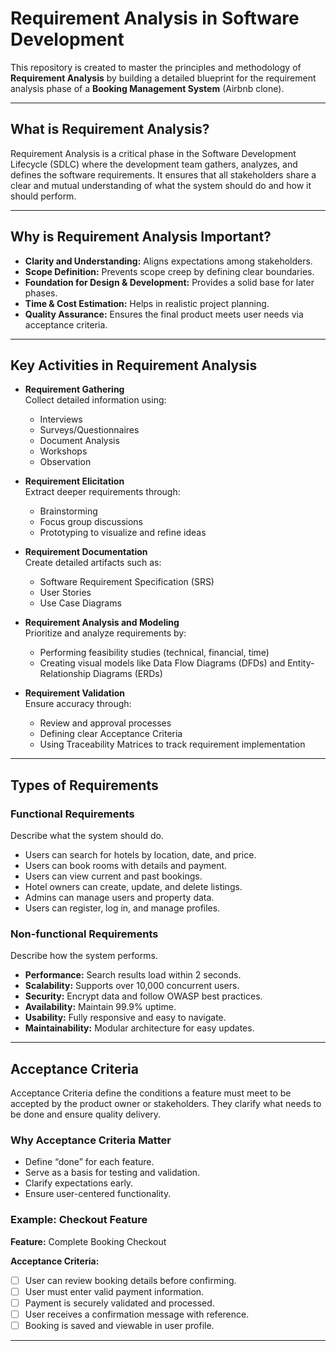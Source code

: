 # Requirement Analysis in Software Development

This repository is created to master the principles and methodology of **Requirement Analysis** by building a detailed blueprint for the requirement analysis phase of a **Booking Management System** (Airbnb clone).

---

## What is Requirement Analysis?

Requirement Analysis is a critical phase in the Software Development Lifecycle (SDLC) where the development team gathers, analyzes, and defines the software requirements. It ensures that all stakeholders share a clear and mutual understanding of what the system should do and how it should perform.

---

## Why is Requirement Analysis Important?

- **Clarity and Understanding:** Aligns expectations among stakeholders.
- **Scope Definition:** Prevents scope creep by defining clear boundaries.
- **Foundation for Design & Development:** Provides a solid base for later phases.
- **Time & Cost Estimation:** Helps in realistic project planning.
- **Quality Assurance:** Ensures the final product meets user needs via acceptance criteria.

---

## Key Activities in Requirement Analysis

- **Requirement Gathering**  
  Collect detailed information using:
  - Interviews  
  - Surveys/Questionnaires  
  - Document Analysis  
  - Workshops  
  - Observation

- **Requirement Elicitation**  
  Extract deeper requirements through:
  - Brainstorming  
  - Focus group discussions  
  - Prototyping to visualize and refine ideas

- **Requirement Documentation**  
  Create detailed artifacts such as:
  - Software Requirement Specification (SRS)  
  - User Stories  
  - Use Case Diagrams

- **Requirement Analysis and Modeling**  
  Prioritize and analyze requirements by:
  - Performing feasibility studies (technical, financial, time)  
  - Creating visual models like Data Flow Diagrams (DFDs) and Entity-Relationship Diagrams (ERDs)

- **Requirement Validation**  
  Ensure accuracy through:
  - Review and approval processes  
  - Defining clear Acceptance Criteria  
  - Using Traceability Matrices to track requirement implementation

---

## Types of Requirements

### Functional Requirements

Describe what the system should do.

- Users can search for hotels by location, date, and price.
- Users can book rooms with details and payment.
- Users can view current and past bookings.
- Hotel owners can create, update, and delete listings.
- Admins can manage users and property data.
- Users can register, log in, and manage profiles.

### Non-functional Requirements

Describe how the system performs.

- **Performance:** Search results load within 2 seconds.
- **Scalability:** Supports over 10,000 concurrent users.
- **Security:** Encrypt data and follow OWASP best practices.
- **Availability:** Maintain 99.9% uptime.
- **Usability:** Fully responsive and easy to navigate.
- **Maintainability:** Modular architecture for easy updates.

---

## Acceptance Criteria

Acceptance Criteria define the conditions a feature must meet to be accepted by the product owner or stakeholders. They clarify what needs to be done and ensure quality delivery.

### Why Acceptance Criteria Matter

- Define “done” for each feature.
- Serve as a basis for testing and validation.
- Clarify expectations early.
- Ensure user-centered functionality.

### Example: Checkout Feature

**Feature:** Complete Booking Checkout

**Acceptance Criteria:**

- [ ] User can review booking details before confirming.
- [ ] User must enter valid payment information.
- [ ] Payment is securely validated and processed.
- [ ] User receives a confirmation message with reference.
- [ ] Booking is saved and viewable in user profile.

---





      
          


